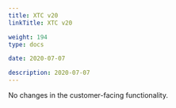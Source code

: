 ```yaml
---
title: XTC v20
linkTitle: XTC v20

weight: 194
type: docs

date: 2020-07-07

description: 2020-07-07
---
```


No changes in the customer-facing functionality.
